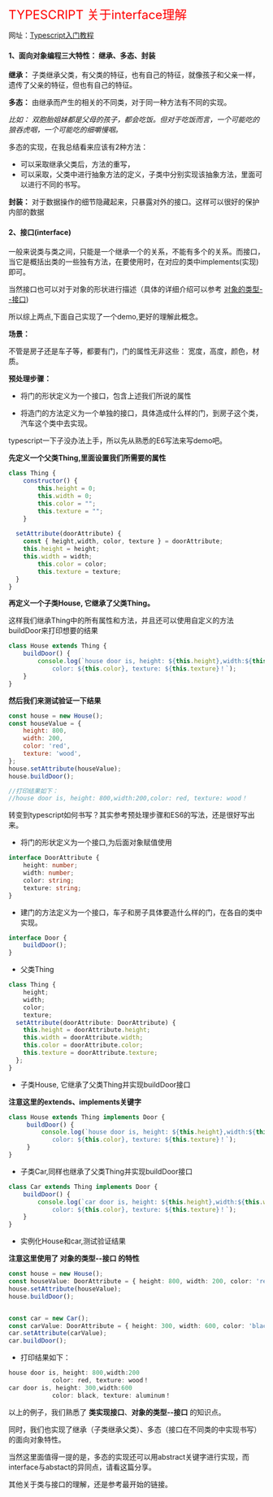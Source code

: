 <font color=red size=5>TYPESCRIPT 关于interface理解</font>

网址：[Typescript入门教程](https://ts.xcatliu.com/advanced/class)

#### 1、面向对象编程三大特性： 继承、多态、封装

**继承：** 子类继承父类，有父类的特征，也有自己的特征，就像孩子和父亲一样，遗传了父亲的特征，但也有自己的特征。

**多态：** 由继承而产生的相关的不同类，对于同一种方法有不同的实现。

*比如： 双胞胎姐妹都是父母的孩子，都会吃饭。但对于吃饭而言，一个可能吃的狼吞虎咽，一个可能吃的细嚼慢咽。*

多态的实现，在我总结看来应该有2种方法：

* 可以采取继承父类后，方法的重写，
* 可以采取，父类中进行抽象方法的定义，子类中分别实现该抽象方法，里面可以进行不同的书写。


**封装：** 对于数据操作的细节隐藏起来，只暴露对外的接口。这样可以很好的保护内部的数据

<!-- more -->

#### 2、接口(interface)

一般来说类与类之间，只能是一个继承一个的关系，不能有多个的关系。而接口，当它是概括出类的一些独有方法，在要使用时，在对应的类中implements(实现)即可。

当然接口也可以对于对象的形状进行描述（具体的详细介绍可以参考 [对象的类型--接口](https://ts.xcatliu.com/basics/type-of-object-interfaces))

所以综上两点,下面自己实现了一个demo,更好的理解此概念。

**场景：**

不管是房子还是车子等，都要有门，门的属性无非这些： 宽度，高度，颜色，材质。

**预处理步骤：**

* 将门的形状定义为一个接口，包含上述我们所说的属性

* 将造门的方法定义为一个单独的接口，具体造成什么样的门，到房子这个类，汽车这个类中去实现。

typescript一下子没办法上手，所以先从熟悉的E6写法来写demo吧。

**先定义一个父类Thing,里面设置我们所需要的属性**

```js
class Thing {
	constructor() {
		this.height = 0;
		this.width = 0;
		this.color = "";
		this.texture = "";
	}
	
  setAttribute(doorAttribute) {
  	const { height,width, color, texture } = doorAttribute;
  	this.height = height;
  	this.width = width;
		this.color = color;
		this.texture = texture;
  }
}
```

**再定义一个子类House, 它继承了父类Thing。**

这样我们继承Thing中的所有属性和方法，并且还可以使用自定义的方法buildDoor来打印想要的结果

```js
class House extends Thing {
	buildDoor() {
		console.log(`house door is, height: ${this.height},width:${this.width},
  	        color: ${this.color}, texture: ${this.texture}！`);
	}
}
```

**然后我们来测试验证一下结果**
```js
const house = new House();
const houseValue = { 
	height: 800, 
	width: 200, 
	color: 'red', 
	texture: 'wood', 
};
house.setAttribute(houseValue);
house.buildDoor(); 

//打印结果如下：
//house door is, height: 800,width:200,color: red, texture: wood！

```

转变到typescript如何书写？其实参考预处理步骤和ES6的写法，还是很好写出来。

* 将门的形状定义为一个接口,为后面对象赋值使用

```ts
interface DoorAttribute {
	height: number;
	width: number;
	color: string;
	texture: string;
}
```

* 建门的方法定义为一个接口，车子和房子具体要造什么样的门，在各自的类中实现。

```ts
interface Door {
	buildDoor();
}
```

* 父类Thing
```ts
class Thing {
	height;
	width;
	color;
	texture;
  setAttribute(doorAttribute: DoorAttribute) {
  	this.height = doorAttribute.height;
  	this.width = doorAttribute.width;
  	this.color = doorAttribute.color;
  	this.texture = doorAttribute.texture;
  };
}
```

* 子类House, 它继承了父类Thing并实现buildDoor接口

**注意这里的extends、implements关键字**

```ts
class House extends Thing implements Door {
	 buildDoor() {
	 	 console.log(`house door is, height: ${this.height},width:${this.width}
  	        color: ${this.color}, texture: ${this.texture}！`);
	 }
}
```

* 子类Car,同样也继承了父类Thing并实现buildDoor接口

```ts
class Car extends Thing implements Door {
	buildDoor() {
	 	console.log(`car door is, height: ${this.height},width:${this.width}
  	        color: ${this.color}, texture: ${this.texture}！`);
	}
}
```

* 实例化House和car,测试验证结果

**注意这里使用了 对象的类型--接口 的特性**

```ts
const house = new House();
const houseValue: DoorAttribute = { height: 800, width: 200, color: 'red', texture: 'wood', };
house.setAttribute(houseValue);
house.buildDoor();


const car = new Car();
const carValue: DoorAttribute = { height: 300, width: 600, color: 'black', texture: 'aluminum', };
car.setAttribute(carValue);
car.buildDoor();

```

* 打印结果如下：
```ts
house door is, height: 800,width:200
  	        color: red, texture: wood！
car door is, height: 300,width:600
  	        color: black, texture: aluminum！
```

以上的例子，我们熟悉了 **类实现接口**、**对象的类型--接口** 的知识点。

同时，我们也实现了继承（子类继承父类）、多态（接口在不同类的中实现书写）的面向对象特性。

当然这里面值得一提的是，多态的实现还可以用abstract关键字进行实现，而interface与abstact的异同点，请看这篇分享。

其他关于类与接口的理解，还是参考最开始的链接。




